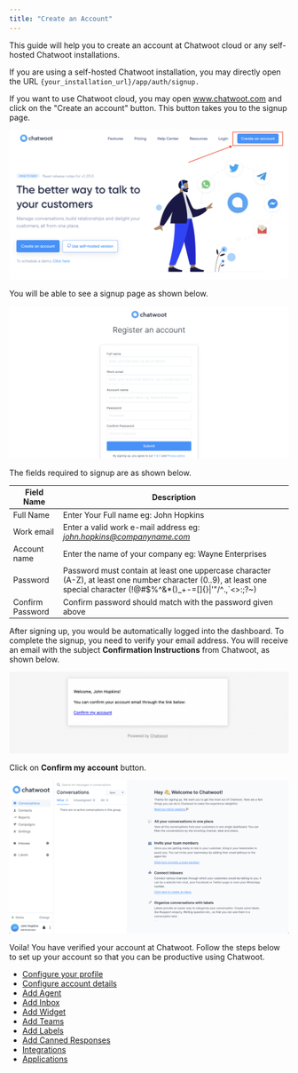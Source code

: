 ```yaml
---
title: "Create an Account"
---
```



This guide will help you to create an account at Chatwoot cloud or any self-hosted Chatwoot installations.

If you are using a self-hosted Chatwoot installation, you may directly open the URL `{your_installation_url}/app/auth/signup.`

If you want to use Chatwoot cloud, you may open www.chatwoot.com and click on the "Create an account" button. This button takes you to the signup page.

![create-an-account](./images/create-an-account/create-an-account-button.png)

You will be able to see a signup page as shown below.

![register-an-account](./images/create-an-account/register-an-account.png)

The fields required to signup are as shown below.

| Field Name |  Description |
| -- | -- |
| Full Name | Enter Your Full name eg: John Hopkins |
| Work email | Enter a valid work e-mail address eg: *john.hopkins@companyname.com*  |
| Account name | Enter the name of your company eg: Wayne Enterprises |
| Password  | Password must contain at least one uppercase character (A-Z), at least one number character (0..9), at least one special character (!@#$%^&*()_+-=[]{}\|'"/\^.,`<\>:;?~) |
| Confirm Password | Confirm password should match with the password given above |

After signing up, you would be automatically logged into the dashboard. To complete the signup, you need to verify your email address. You will receive an email with the subject **Confirmation Instructions** from Chatwoot, as shown below.

![email-template](./images/create-an-account/email-template.png)

Click on **Confirm my account** button.

![agent-dashboard](./images/create-an-account/agent-dashboard.png)

Voila! You have verified your account at Chatwoot. Follow the steps below to set up your account so that you can be productive using Chatwoot.

- [Configure your profile](/docs/user-guide/setup-your-account/configure-your-profile)
- [Configure account details](/docs/user-guide/setup-your-account/configure-account-details)
- [Add Agent](/docs/user-guide/setup-your-account/add-agent-settings)
- [Add Inbox](/docs/user-guide/setup-your-account/add-inbox-settings)
- [Add Widget](/docs/user-guide/setup-your-account/setting-up-chatwootwidget)
- [Add Teams](/docs/user-guide/setup-your-account/add-teams-settings)
- [Add Labels](/docs/user-guide/setup-your-account/add-label-settings)
- [Add Canned Responses](/docs/user-guide/setup-your-account/canned-response-settings)
- [Integrations](/docs/user-guide/setup-your-account/integrations)
- [Applications](/docs/user-guide/setup-your-account/applications)
